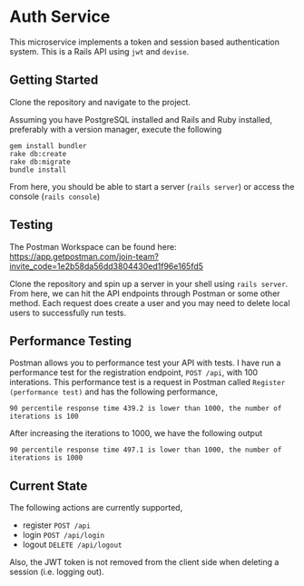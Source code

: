 # Auth Service

This microservice implements a token and session based authentication system. This is a Rails API using `jwt` and `devise`.

## Getting Started

Clone the repository and navigate to the project.

Assuming you have PostgreSQL installed and Rails and Ruby installed, preferably with a version manager, execute the following
```
gem install bundler
rake db:create
rake db:migrate
bundle install
```

From here, you should be able to start a server (`rails server`) or access the console (`rails console`)

## Testing

The Postman Workspace can be found here: https://app.getpostman.com/join-team?invite_code=1e2b58da56dd3804430ed1f96e165fd5

Clone the repository and spin up a server in your shell using `rails server`. From here, we can hit the API endpoints through Postman or some other method. Each request does create a user and you may need to delete local users to successfully run tests.


## Performance Testing

Postman allows you to performance test your API with tests. I have run a performance test for the registration endpoint, `POST /api`, with 100 interations. This performance test is a request in Postman called `Register (performance test)` and has the following performance,
```
90 percentile response time 439.2 is lower than 1000, the number of iterations is 100
```

After increasing the iterations to 1000, we have the following output
```
90 percentile response time 497.1 is lower than 1000, the number of iterations is 1000
```


## Current State

The following actions are currently supported,
- register `POST /api`
- login `POST /api/login`
- logout `DELETE /api/logout`

Also, the JWT token is not removed from the client side when deleting a session (i.e. logging out).
